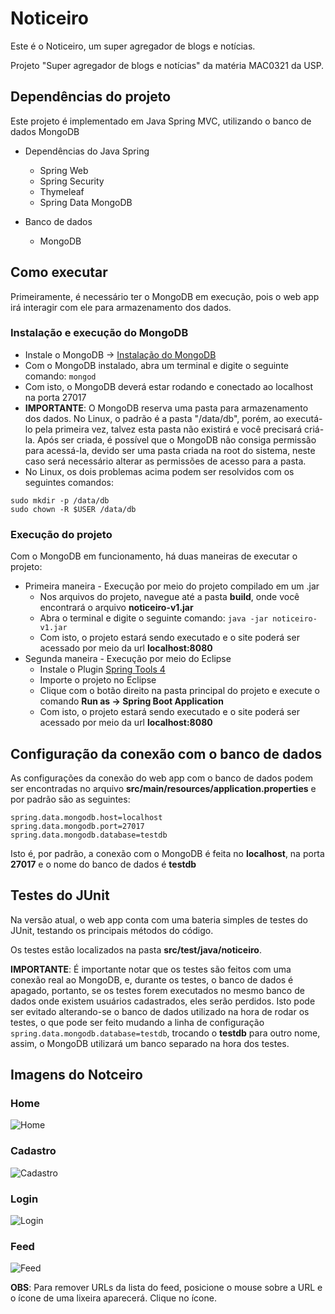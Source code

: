 # Noticeiro

Este é o Noticeiro, um super agregador de blogs e notícias.

Projeto "Super agregador de blogs e notícias" da matéria MAC0321 da USP.

## Dependências do projeto
Este projeto é implementado em Java Spring MVC, utilizando o banco de dados MongoDB

* Dependências do Java Spring
    * Spring Web
    * Spring Security
    * Thymeleaf
    * Spring Data MongoDB
    
* Banco de dados
    * MongoDB

## Como executar
Primeiramente, é necessário ter o MongoDB em execução, pois o web app irá interagir
com ele para armazenamento dos dados.

### Instalação e execução do MongoDB
* Instale o MongoDB -> [Instalação do MongoDB](https://docs.mongodb.com/manual/installation/)
* Com o MongoDB instalado, abra um terminal e digite o seguinte comando: ```mongod```
* Com isto, o MongoDB deverá estar rodando e conectado ao localhost na porta 27017
* __IMPORTANTE__: O MongoDB reserva uma pasta para armazenamento dos dados. No Linux, o padrão é a pasta "/data/db",
porém, ao executá-lo pela primeira vez, talvez esta pasta não existirá e você precisará criá-la. Após ser criada,
é possível que o MongoDB não consiga permissão para acessá-la, devido ser uma pasta criada na root do sistema, neste caso
será necessário alterar as permissões de acesso para a pasta.
* No Linux, os dois problemas acima podem ser resolvidos com os seguintes comandos:
```
sudo mkdir -p /data/db
sudo chown -R $USER /data/db
```

### Execução do projeto
Com o MongoDB em funcionamento, há duas maneiras de executar o projeto:
* Primeira maneira - Execução por meio do projeto compilado em um .jar
    * Nos arquivos do projeto, navegue até a pasta __build__, onde você encontrará o arquivo __noticeiro-v1.jar__
    * Abra o terminal e digite o seguinte comando: ```java -jar noticeiro-v1.jar```
    * Com isto, o projeto estará sendo executado e o site poderá ser acessado por meio da url __localhost:8080__
* Segunda maneira - Execução por meio do Eclipse
    * Instale o Plugin [Spring Tools 4](https://marketplace.eclipse.org/content/spring-tools-4-aka-spring-tool-suite-4)
    * Importe o projeto no Eclipse
    * Clique com o botão direito na pasta principal do projeto e execute o comando __Run as -> Spring Boot Application__
    * Com isto, o projeto estará sendo executado e o site poderá ser acessado por meio da url __localhost:8080__

## Configuração da conexão com o banco de dados
As configurações da conexão do web app com o banco de dados podem ser encontradas no arquivo
__src/main/resources/application.properties__ e por padrão são as seguintes:
```
spring.data.mongodb.host=localhost
spring.data.mongodb.port=27017
spring.data.mongodb.database=testdb
```
Isto é, por padrão, a conexão com o MongoDB é feita no __localhost__, na porta __27017__ e o nome do banco de dados é __testdb__

## Testes do JUnit
Na versão atual, o web app conta com uma bateria simples de testes do JUnit, testando os principais métodos do código.


Os testes estão localizados na pasta __src/test/java/noticeiro__.

__IMPORTANTE__:
É importante notar que os testes são feitos com uma conexão real ao MongoDB, e, durante os testes, o banco de dados é apagado, portanto,
se os testes forem executados no mesmo banco de dados onde existem usuários cadastrados, eles serão perdidos. Isto pode ser evitado alterando-se
o banco de dados utilizado na hora de rodar os testes, o que pode ser feito mudando a linha de configuração ```spring.data.mongodb.database=testdb```, trocando o __testdb__ para outro nome, assim, o MongoDB utilizará um banco separado na hora dos testes.

## Imagens do Notceiro
### Home
![Home](https://i.ibb.co/f2t3PXG/Screenshot-from-2020-05-21-16-21-42.png)
### Cadastro
![Cadastro](https://i.ibb.co/XkMrszz/Screenshot-from-2020-05-21-16-22-21.png)
### Login
![Login](https://i.ibb.co/jkR5whj/Screenshot-from-2020-05-21-16-22-32.png)
### Feed
![Feed](https://i.ibb.co/FKhN655/Screenshot-from-2020-05-21-16-23-47.png)

__OBS__: Para remover URLs da lista do feed, posicione o mouse sobre a URL e o ícone de uma lixeira aparecerá. Clique no ícone.
